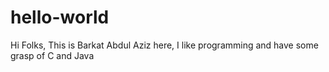 # hello-world

Hi Folks,
This is Barkat Abdul Aziz here,
I like programming and have some grasp of C and Java
